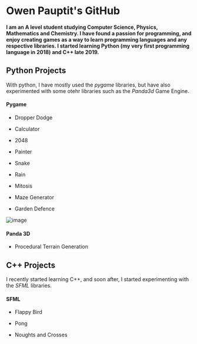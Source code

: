 # Owen Pauptit's GitHub

**I am an A level student studying Computer Science, Physics, Mathematics and Chemistry. I have found a passion for programming, and enjoy creating games as a way to learn programming languages and any respective libraries. I started learning Python (my very first programming language in 2018) and C++ late 2019.**

## Python Projects

With python, I have mostly used the _pygame_ libraries, but have also experimented with some otehr libraries such as the _Panda3d_ Game Engine.

#### Pygame

- Dropper Dodge

- Calculator

- 2048

- Painter

- Snake

- Rain

- Mitosis

- Maze Generator

- Garden Defence

![image](/Resources/Images/GardenDefenceIcon.ico)

#### Panda 3D

- Procedural Terrain Generation

## C++ Projects

I recently started learning C++, and soon after, I started experimenting with the _SFML_ libraries.

#### SFML

- Flappy Bird

- Pong

- Noughts and Crosses
